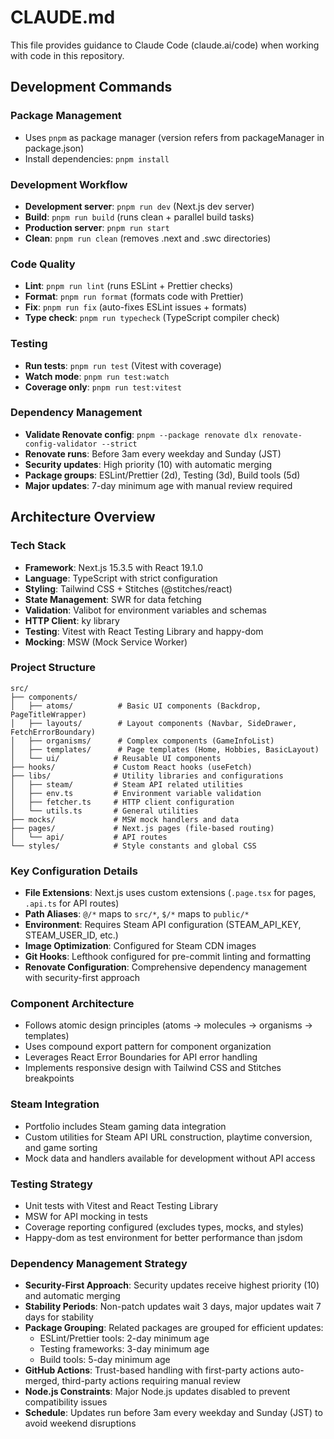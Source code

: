 # CLAUDE.md

This file provides guidance to Claude Code (claude.ai/code) when working with code in this repository.

## Development Commands

### Package Management

- Uses `pnpm` as package manager (version refers from packageManager in package.json)
- Install dependencies: `pnpm install`

### Development Workflow

- **Development server**: `pnpm run dev` (Next.js dev server)
- **Build**: `pnpm run build` (runs clean + parallel build tasks)
- **Production server**: `pnpm run start`
- **Clean**: `pnpm run clean` (removes .next and .swc directories)

### Code Quality

- **Lint**: `pnpm run lint` (runs ESLint + Prettier checks)
- **Format**: `pnpm run format` (formats code with Prettier)
- **Fix**: `pnpm run fix` (auto-fixes ESLint issues + formats)
- **Type check**: `pnpm run typecheck` (TypeScript compiler check)

### Testing

- **Run tests**: `pnpm run test` (Vitest with coverage)
- **Watch mode**: `pnpm run test:watch`
- **Coverage only**: `pnpm run test:vitest`

### Dependency Management

- **Validate Renovate config**: `pnpm --package renovate dlx renovate-config-validator --strict`
- **Renovate runs**: Before 3am every weekday and Sunday (JST)
- **Security updates**: High priority (10) with automatic merging
- **Package groups**: ESLint/Prettier (2d), Testing (3d), Build tools (5d)
- **Major updates**: 7-day minimum age with manual review required

## Architecture Overview

### Tech Stack

- **Framework**: Next.js 15.3.5 with React 19.1.0
- **Language**: TypeScript with strict configuration
- **Styling**: Tailwind CSS + Stitches (@stitches/react)
- **State Management**: SWR for data fetching
- **Validation**: Valibot for environment variables and schemas
- **HTTP Client**: ky library
- **Testing**: Vitest with React Testing Library and happy-dom
- **Mocking**: MSW (Mock Service Worker)

### Project Structure

```
src/
├── components/
│   ├── atoms/          # Basic UI components (Backdrop, PageTitleWrapper)
│   ├── layouts/        # Layout components (Navbar, SideDrawer, FetchErrorBoundary)
│   ├── organisms/      # Complex components (GameInfoList)
│   ├── templates/      # Page templates (Home, Hobbies, BasicLayout)
│   └── ui/            # Reusable UI components
├── hooks/             # Custom React hooks (useFetch)
├── libs/              # Utility libraries and configurations
│   ├── steam/         # Steam API related utilities
│   ├── env.ts         # Environment variable validation
│   ├── fetcher.ts     # HTTP client configuration
│   └── utils.ts       # General utilities
├── mocks/             # MSW mock handlers and data
├── pages/             # Next.js pages (file-based routing)
│   └── api/           # API routes
└── styles/            # Style constants and global CSS
```

### Key Configuration Details

- **File Extensions**: Next.js uses custom extensions (`.page.tsx` for pages, `.api.ts` for API routes)
- **Path Aliases**: `@/*` maps to `src/*`, `$/*` maps to `public/*`
- **Environment**: Requires Steam API configuration (STEAM_API_KEY, STEAM_USER_ID, etc.)
- **Image Optimization**: Configured for Steam CDN images
- **Git Hooks**: Lefthook configured for pre-commit linting and formatting
- **Renovate Configuration**: Comprehensive dependency management with security-first approach

### Component Architecture

- Follows atomic design principles (atoms → molecules → organisms → templates)
- Uses compound export pattern for component organization
- Leverages React Error Boundaries for API error handling
- Implements responsive design with Tailwind CSS and Stitches breakpoints

### Steam Integration

- Portfolio includes Steam gaming data integration
- Custom utilities for Steam API URL construction, playtime conversion, and game sorting
- Mock data and handlers available for development without API access

### Testing Strategy

- Unit tests with Vitest and React Testing Library
- MSW for API mocking in tests
- Coverage reporting configured (excludes types, mocks, and styles)
- Happy-dom as test environment for better performance than jsdom

### Dependency Management Strategy

- **Security-First Approach**: Security updates receive highest priority (10) and automatic merging
- **Stability Periods**: Non-patch updates wait 3 days, major updates wait 7 days for stability
- **Package Grouping**: Related packages are grouped for efficient updates:
  - ESLint/Prettier tools: 2-day minimum age
  - Testing frameworks: 3-day minimum age
  - Build tools: 5-day minimum age
- **GitHub Actions**: Trust-based handling with first-party actions auto-merged, third-party actions requiring manual review
- **Node.js Constraints**: Major Node.js updates disabled to prevent compatibility issues
- **Schedule**: Updates run before 3am every weekday and Sunday (JST) to avoid weekend disruptions
